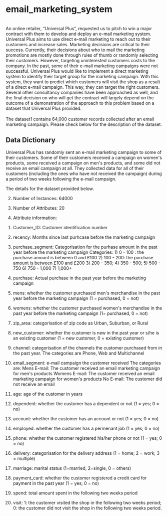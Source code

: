 # email_marketing_system
<br>
An online retailer, “Universal Plus”, requested us to pitch to win a major contract with them to develop and deploy an e-mail marketing system.
Universal Plus aims to use direct e-mail marketing to reach out to their customers and increase sales.
Marketing decisions are critical to their success. Currently, their decisions about who to mail the
marketing promotions are mostly done through rules of thumb or randomly selecting their customers.
However, targeting uninterested customers costs to the company. In the past, some of their e-mail
marketing campaigns were not successful. Universal Plus would like to implement a direct marketing
system to identify their target group for the marketing campaign. With this system, they want to
predict which customers will visit the shop as a result of a direct e-mail campaign. This way, they can
target the right customers. Several other consultancy companies have been approached as well, and
the final decision on who will get the contract will largely depend on the outcome of a demonstration
of the approach to this problem based on a dataset that Universal Plus provided.
<br>
<br>
The dataset1
contains 64,000 customer records collected after an email marketing campaign. Please
check below for the description of the dataset.
<br>

## Data Dictionary
Universal Plus has randomly sent an e-mail marketing campaign to some of their customers. 
Some of their customers received a campaign on women's products, some received a campaign on men's products, and some did not receive an email campaign at all. 
They collected data for all of their customers (including the ones who have not received the campaign) during a period of two weeks following the e-mail campaign. 

The details for the dataset provided below.

2. Number of Instances: 64000 

3. Number of Attributes: 20

4. Attribute information:
	
  1) Customer_ID: Customer identification number
  2) recency: Months since last purhcase before the marketing campaign
  3) purchase_segment: Categorisation for the purhase amount in the past year before the marketing campaign
     Categories: 1) 0 - 100 : the purchase amount is between 0 and £100
                 2) 100 - 200: the purchase amount is between £100 and £200 
                 3) 200 - 350; 4) 350 - 500; 5) 500 - 750 6) 750 - 1,000 7) 1,000+
  
  4) purchase: Actual purchase in the past year before the marketing campaign
  5) mens: whether the customer purchased men's merchandise in the past year before the marketing campaign (1 = purchased, 0 = not)
  6) womens: whether the customer purchased women's merchandise in the past year before the marketing campaign (1= purchased, 0 = not)
  7) zip_area: categorisation of zip code as Urban, Suburban, or Rural
  8) new_customer: whether the customer is new in the past year or s/he is an existing customer (1 = new customer, 0 = existing customer)
  9) channel: categorisation of the channels the customer purchased from in the past year.
     The categories are Phone, Web and Multichannel 
  10) email_segment: e-mail campaign the customer received
     The categories are:
     Mens E-mail: The customer received an email marketing campaign for men's products
     Womens E-mail: The customer received an email marketing campaign for women's products
     No E-mail: The customer did not receive an email
  
  11) age: age of the customer in years
  12) dependent: whether the customer has a dependent or not (1 = yes; 0 = no)
  13) account: whether the customer has an account or not (1 = yes; 0 = no)
  14) employed: whether the customer has a permenant job (1 = yes; 0 = no)
  15) phone: whether the customer registered his/her phone or not (1 = yes; 0 = no)
  16) delivery: categorisation for the delivery address (1 = home; 2 = work; 3 = multiple)
  17) marriage: marital status (1=married, 2=single, 0 = others)
  18) payment_card: whether the customer registered a credit card for payment in the past year (1 = yes; 0 = no)
  19) spend: total amount spent in the following two weeks period

  20) visit: 1: the customer visited the shop in the following two weeks period; 0: the customer did not visit the shop in the following two weeks period.
